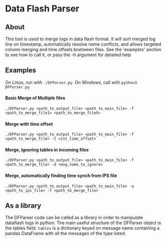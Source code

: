 # Data Flash Parser
## About  
This tool is used to merge logs in data flash format. It will sort merged log line on timestamp, automatically resolve name conflicts, and allows targeted column merging and time offsets bnetween files. See the 'examples' section to see how to call it, or pass the -h argument for detailed help  

## Examples
On Linux, run with `./DFParser.py`. On Windows, call with `python3 DFParser.py`
#### Basic Merge of Multiple files
`./DFParser.py <path_to_output_file> <path_to_main_file> -f <path_to_merge_file1> <path_to_merge_fileX>`  
#### Merge with time offset  
`./DFParser.py <path_to_output_file> <path_to_main_file> -f <path_to_merge_file> -t <int_time_offset>`  
#### Merge, ignoring tables in incoming files  
`./DFParser.py <path_to_output_file> <path_to_main_file> -f <path_to_merge_file> -d <msg_name_to_ignore>`  
#### Merge, automatically finding time synch from IPS file
`./DFParser.py <path_to_output_file> <path_to_main_file> -a <path_to_ips_file> -f <path_to_merge_file>`  

## As a library
The DFParser code can be called as a library in order to manipulate dataflash logs in python. The main useful structure of the DFParser object is the tables field. `tables` is a dictionary keyed on message name containing a pandas DataFrame with all the messages of the type listed. 